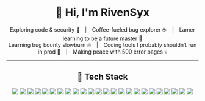 <div align="center">

# 👋 Hi, I'm **RivenSyx**

Exploring code & security 🔐 | Coffee-fueled bug explorer ☕ | Lamer learning to be a future master 🐛  
Learning bug bounty slowburn 🔥 | Coding tools I probably shouldn’t run in prod 🧪 | Making peace with 500 error pages 💀

---

## 🧰 Tech Stack

<img src="https://img.shields.io/badge/-HTML5-E34F26?logo=html5&logoColor=white">
<img src="https://img.shields.io/badge/-CSS3-1572B6?logo=css3&logoColor=white">
<img src="https://img.shields.io/badge/-JavaScript-F7DF1E?logo=javascript&logoColor=black">
<img src="https://img.shields.io/badge/-PHP-777BB4?logo=php&logoColor=white">
<img src="https://img.shields.io/badge/-Python-3776AB?logo=python&logoColor=white">
<img src="https://img.shields.io/badge/-Bash-4EAA25?logo=gnu-bash&logoColor=white">
<img src="https://img.shields.io/badge/-Linux-FCC624?logo=linux&logoColor=black">
<img src="https://img.shields.io/badge/-MySQL-4479A1?logo=mysql&logoColor=white">
<img src="https://img.shields.io/badge/-SQLite-003B57?logo=sqlite&logoColor=white">
<img src="https://img.shields.io/badge/-Node.js-339933?logo=nodedotjs&logoColor=white">
<img src="https://img.shields.io/badge/-Express-000000?logo=express&logoColor=white">
<img src="https://img.shields.io/badge/-React-61DAFB?logo=react&logoColor=black">
<img src="https://img.shields.io/badge/-Bootstrap-7952B3?logo=bootstrap&logoColor=white">
<img src="https://img.shields.io/badge/-Tailwind_CSS-38B2AC?logo=tailwind-css&logoColor=white">
<img src="https://img.shields.io/badge/-Laravel-FF2D20?logo=laravel&logoColor=white">
<img src="https://img.shields.io/badge/-CodeIgniter-E44D26?logo=codeigniter&logoColor=white">
<img src="https://img.shields.io/badge/-Nginx-009639?logo=nginx&logoColor=white">
<img src="https://img.shields.io/badge/-Apache-D22128?logo=apache&logoColor=white">
<img src="https://img.shields.io/badge/-VSCode-007ACC?logo=visual-studio-code&logoColor=white">
<img src="https://img.shields.io/badge/-Git-F05032?logo=git&logoColor=white">
<img src="https://img.shields.io/badge/-GitHub-181717?logo=github&logoColor=white">
<img src="https://img.shields.io/badge/-Postman-FF6C37?logo=postman&logoColor=white">
<img src="https://img.shields.io/badge/-Docker-2496ED?logo=docker&logoColor=white">
<img src="https://img.shields.io/badge/-Figma-F24E1E?logo=figma&logoColor=white">


</div>
